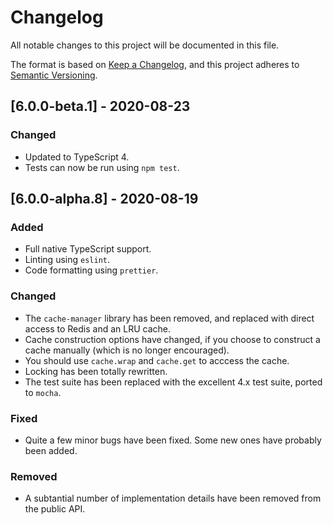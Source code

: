 # Changelog

All notable changes to this project will be documented in this file.

The format is based on [Keep a Changelog](https://keepachangelog.com/en/1.0.0/), and this project adheres to [Semantic Versioning](https://semver.org/spec/v2.0.0.html).

## [6.0.0-beta.1] - 2020-08-23

### Changed

- Updated to TypeScript 4.
- Tests can now be run using `npm test`.

## [6.0.0-alpha.8] - 2020-08-19

### Added

- Full native TypeScript support.
- Linting using `eslint`.
- Code formatting using `prettier`.

### Changed

- The `cache-manager` library has been removed, and replaced with direct access to Redis and an LRU cache.
- Cache construction options have changed, if you choose to construct a cache manually (which is no longer encouraged).
- You should use `cache.wrap` and `cache.get` to acccess the cache.
- Locking has been totally rewritten.
- The test suite has been replaced with the excellent 4.x test suite, ported to `mocha`.

### Fixed

- Quite a few minor bugs have been fixed. Some new ones have probably been added.

### Removed

- A subtantial number of implementation details have been removed from the public API.
